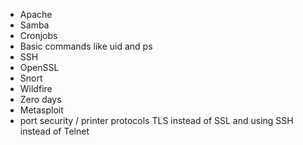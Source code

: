 
- Apache
- Samba 
- Cronjobs
- Basic commands like uid and ps
- SSH
- OpenSSL
- Snort
- Wildfire
- Zero days
- Metasploit
- port security / printer protocols TLS instead of SSL and using SSH instead of Telnet